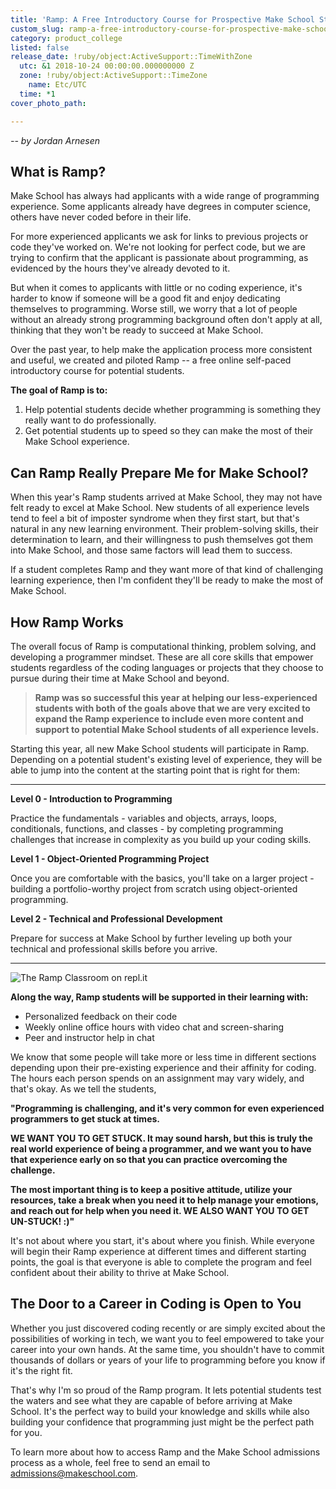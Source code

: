 ```yaml
---
title: 'Ramp: A Free Introductory Course for Prospective Make School Students'
custom_slug: ramp-a-free-introductory-course-for-prospective-make-school-students
category: product_college
listed: false
release_date: !ruby/object:ActiveSupport::TimeWithZone
  utc: &1 2018-10-24 00:00:00.000000000 Z
  zone: !ruby/object:ActiveSupport::TimeZone
    name: Etc/UTC
  time: *1
cover_photo_path: 

---
```

_-- by Jordan Arnesen_

## What is Ramp?
Make School has always had applicants with a wide range of programming experience. Some applicants already have degrees in computer science, others have never coded before in their life.

For more experienced applicants we ask for links to previous projects or code they've worked on. We're not looking for perfect code, but we are trying to confirm that the applicant is passionate about programming, as evidenced by the hours they've already devoted to it.

But when it comes to applicants with little or no coding experience, it's harder to know if someone will be a good fit and enjoy dedicating themselves to programming. Worse still, we worry that a lot of people without an already strong programming background often don't apply at all, thinking that they won't be ready to succeed at Make School.

Over the past year, to help make the application process more consistent and useful, we created and piloted Ramp -- a free online self-paced introductory course for potential students.

**The goal of Ramp is to:**

1.  Help potential students decide whether programming is something they really want to do professionally.
2.  Get potential students up to speed so they can make the most of their Make School experience.

## Can Ramp Really Prepare Me for Make School?
When this year's Ramp students arrived at Make School, they may not have felt ready to excel at Make School. New students of all experience levels tend to feel a bit of imposter syndrome when they first start, but that's natural in any new learning environment. Their problem-solving skills, their determination to learn, and their willingness to push themselves got them into Make School, and those same factors will lead them to success.

If a student completes Ramp and they want more of that kind of challenging learning experience, then I'm confident they'll be ready to make the most of Make School.

## How Ramp Works
The overall focus of Ramp is computational thinking, problem solving, and developing a programmer mindset. These are all core skills that empower students regardless of the coding languages or projects that they choose to pursue during their time at Make School and beyond.

> **Ramp was so successful this year at helping our less-experienced students with both of the goals above that we are very excited to expand the Ramp experience to include even more content and support to potential Make School students of all experience levels.**

Starting this year, all new Make School students will participate in Ramp. Depending on a potential student's existing level of experience, they will be able to jump into the content at the starting point that is right for them:

---
**Level 0 - Introduction to Programming**

Practice the fundamentals - variables and objects, arrays, loops, conditionals, functions, and classes - by completing programming challenges that increase in complexity as you build up your coding skills.

**Level 1 - Object-Oriented Programming Project**

Once you are comfortable with the basics, you'll take on a larger project - building a portfolio-worthy project from scratch using object-oriented programming.

**Level 2 - Technical and Professional Development**

Prepare for success at Make School by further leveling up both your technical and professional skills before you arrive.

---

![The Ramp Classroom on repl.it](https://res.cloudinary.com/makeschool/image/upload/v1540421126/Blog/ramp-classroom-image.png "The Ramp Classroom on repl.it")

**Along the way, Ramp students will be supported in their learning with:** 
-   Personalized feedback on their code
-   Weekly online office hours with video chat and screen-sharing
-   Peer and instructor help in chat

We know that some people will take more or less time in different sections depending upon their pre-existing experience and their affinity for coding. The hours each person spends on an assignment may vary widely, and that's okay. As we tell the students,

**"Programming is challenging, and it's very common for even experienced programmers to get stuck at times.**

**WE WANT YOU TO GET STUCK. It may sound harsh, but this is truly the real world experience of being a programmer, and we want you to have that experience early on so that you can practice overcoming the challenge.**

**The most important thing is to keep a positive attitude, utilize your resources, take a break when you need it to help manage your emotions, and reach out for help when you need it. WE ALSO WANT YOU TO GET UN-STUCK! :)"**

It's not about where you start, it's about where you finish. While everyone will begin their Ramp experience at different times and different starting points, the goal is that everyone is able to complete the program and feel confident about their ability to thrive at Make School.

## The Door to a Career in Coding is Open to You
Whether you just discovered coding recently or are simply excited about the possibilities of working in tech, we want you to feel empowered to take your career into your own hands. At the same time, you shouldn't have to commit thousands of dollars or years of your life to programming before you know if it's the right fit.

That's why I'm so proud of the Ramp program. It lets potential students test the waters and see what they are capable of before arriving at Make School. It's the perfect way to build your knowledge and skills while also building your confidence that programming just might be the perfect path for you.

To learn more about how to access Ramp and the Make School admissions process as a whole, feel free to send an email to <admissions@makeschool.com>.